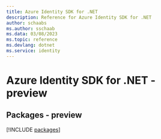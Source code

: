 ```yaml
---
title: Azure Identity SDK for .NET
description: Reference for Azure Identity SDK for .NET
author: schaabs
ms.author: sschaab
ms.data: 03/08/2023
ms.topic: reference
ms.devlang: dotnet
ms.service: identity
---
```

# Azure Identity SDK for .NET - preview
## Packages - preview
[!INCLUDE [packages](identity-index.md)]